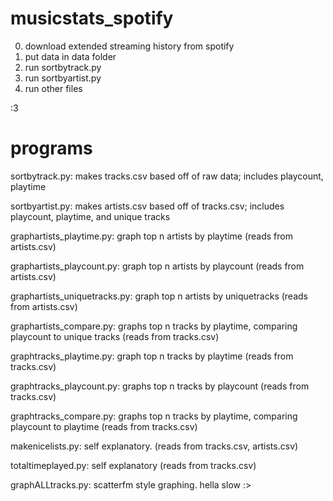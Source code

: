 # musicstats_spotify

0. download extended streaming history from spotify 
1. put data in data folder
2. run sortbytrack.py
3. run sortbyartist.py
4. run other files 

:3


# programs 
sortbytrack.py: makes tracks.csv based off of raw data; includes playcount, playtime

sortbyartist.py: makes artists.csv based off of tracks.csv; includes playcount, playtime, and unique tracks


graphartists_playtime.py: graph top n artists by playtime (reads from artists.csv)

graphartists_playcount.py: graph top n artists by playcount (reads from artists.csv)

graphartists_uniquetracks.py: graph top n artists by uniquetracks (reads from artists.csv)

graphartists_compare.py: graphs top n tracks by playtime, comparing playcount to unique tracks (reads from tracks.csv)


graphtracks_playtime.py: graph top n tracks by playtime (reads from tracks.csv)

graphtracks_playcount.py: graphs top n tracks by playcount (reads from tracks.csv)

graphtracks_compare.py: graphs top n tracks by playtime, comparing playcount to playtime (reads from tracks.csv)


makenicelists.py: self explanatory. (reads from tracks.csv, artists.csv)

totaltimeplayed.py: self explanatory (reads from tracks.csv)

graphALLtracks.py: scatterfm style graphing. hella slow :>